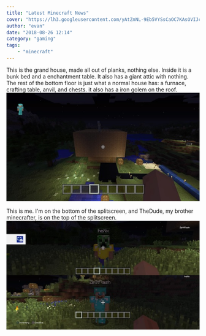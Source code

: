 ```yaml
---
title: "Latest Minecraft News"
cover: "https://lh3.googleusercontent.com/yAtZnNL-9Eb5VYSsCaOC7KAsOVIJcY8mpKa0MoF-0HCL6b0OrFcBizURHywpuip-D6Y"
author: "evan"
date: "2018-08-26 12:14"
category: "gaming"
tags:
    - "minecraft"
---
```


This is the grand house, made all out of planks, nothing else. Inside it is a bunk bed and a enchantment table. It also has a giant attic with nothing. The rest of the bottom floor is just what a normal house has: a furnace, crafting table, anvil, and chests. it also has a iron golem on the roof. ![grand-house]

 This is me. I'm on the bottom of the splitscreen, and TheDude, my brother minecrafter, is on the top of the splitscreen. ![us]
 



[grand-house]: /images/minecraft/grand-house.jpg "The Grand House"
[us]: /images/minecraft/us.jpg "Us"
